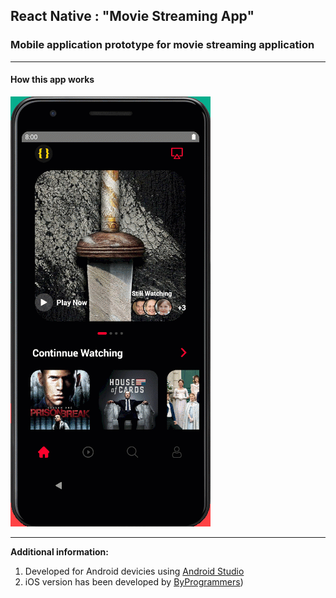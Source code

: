 ## React Native : "Movie Streaming App"

### Mobile application prototype for movie streaming application

---

#### How this app works

![](./supplements/demo.gif)

---

**Additional information:**

1. Developed for Android devicies using [Android Studio](https://developer.android.com/)
2. iOS version has been developed by [ByProgrammers](https://www.youtube.com/watch?v=FbGrkTzx3r8))
